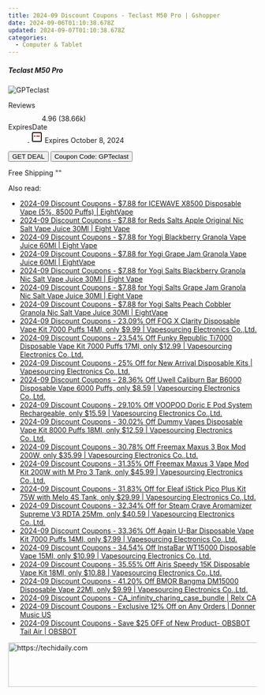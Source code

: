 ```yaml
---
title: 2024-09 Discount Coupons - Teclast M50 Pro | Gshopper
date: 2024-09-06T01:10:38.678Z
updated: 2024-09-07T01:10:38.678Z
categories:
  - Computer & Tablet
---
```



<div class="max-w-4xl mx-auto grid grid-cols-1 lg:max-w-5xl lg:gap-x-20 lg:grid-cols-2">
  <div class="relative p-3 col-start-1 row-start-1 flex flex-col-reverse rounded-lg bg-gradient-to-t from-black/75 via-black/0 sm:bg-none sm:row-start-2 sm:p-0 lg:row-start-1">
    <h5 class="mt-1 text-lg font-semibold text-white sm:text-slate-900 md:text-2xl dark:sm:text-white">Teclast M50 Pro</h5>
  </div>
  
  <div class="col-start-1 col-end-3 row-start-1 grid gap-4 sm:mb-6 sm:grid-cols-4 lg:col-start-2 lg:row-span-6 lg:row-end-6 lg:mb-0 lg:gap-6">
      <img src="&quot;&quot;" onClick="javascript:window.open(decodeURIComponent('%22https%3A%2F%2Fwww.shareasale.com%2Fu.cfm%3Fd%3D1118652%26m%3D97331%26u%3D4338022%22'), '_blank');void(0);" alt="GPTeclast" class="h-60 w-full rounded-lg object-cover sm:col-span-2 sm:h-52 lg:col-span-full" loading="lazy" />
    
  </div>
  <dl class="row-start-2 mt-4 flex items-center text-xs font-medium sm:row-start-3 sm:mt-1 md:mt-2.5 lg:row-start-2">
    <dt class="sr-only">Reviews</dt>
    <dd class="flex items-center text-indigo-600 dark:text-indigo-400">
      <svg width="24" height="24" fill="none" aria-hidden="true" class="mr-1 stroke-current dark:stroke-indigo-500">
        <path d="m12 5 2 5h5l-4 4 2.103 5L12 16l-5.103 3L9 14l-4-4h5l2-5Z" stroke-width="2" stroke-linecap="round" stroke-linejoin="round" />
      </svg>
      <span>4.96 <span class="font-normal text-slate-400">(38.66k)</span></span>
    </dd>
    <dt class="sr-only">ExpiresDate</dt>
    <dd class="flex items-center">
      <svg width="2" height="2" aria-hidden="true" fill="currentColor" class="mx-3 text-slate-300">
        <circle cx="1" cy="1" r="1" />
      </svg>
      <svg width="24" height="24" viewBox="0 0 24 24" fill="none" stroke="currentColor" stroke-width="2">
        <rect x="3" y="3" width="18" height="18" rx="2" fill="#fff" />
        <path d="M6 10L18 10" stroke="red" stroke-width="2" fill="none" />
        <path d="M10 6L10 18" stroke="#fff" stroke-width="2" fill="none" />
      </svg>
      Expires October 8, 2024    </dd>
  </dl>
  <div class="col-start-1 row-start-3 mt-4 self-center sm:col-start-2 sm:row-span-2 sm:row-start-2 sm:mt-0 lg:col-start-1 lg:row-start-3 lg:row-end-4 lg:mt-6">
    <button type="button" onClick="javascript:window.open(decodeURIComponent('%22https%3A%2F%2Fwww.shareasale.com%2Fu.cfm%3Fd%3D1118652%26m%3D97331%26u%3D4338022%22'), '_blank');void(0);" class="rounded-lg bg-red-600 px-3 py-2 text-sm font-medium leading-6 text-white">GET DEAL</button>
    <button type="button" onClick="javascript:window.open(decodeURIComponent('%22https%3A%2F%2Fwww.shareasale.com%2Fu.cfm%3Fd%3D1118652%26m%3D97331%26u%3D4338022%22'), '_blank');void(0);" class="border-dashed border-2 border-indigo-600 bg-green-100 text-sm leading-6 font-medium py-2 px-3 rounded-lg">Coupon Code: GPTeclast</button>
  </div>
  <p class="col-start-1 mt-4 text-sm leading-6 sm:col-span-2 lg:col-span-1 lg:row-start-4 lg:mt-6 dark:text-slate-400">
    Free Shipping 
""  </p>
</div>
<span class="atpl-alsoreadstyle">Also read:</span>
<div><ul>
<li><a href="https://coupons.techidaily.com/coupon-1080590-share-59344-sale/"><u>2024-09 Discount Coupons - $7.88 for ICEWAVE X8500 Disposable Vape (5%, 8500 Puffs) | EightVape</u></a></li>
<li><a href="https://coupons.techidaily.com/coupon-1099385-share-59344-sale/"><u>2024-09 Discount Coupons - $7.88 for Reds Salts Apple Original Nic Salt Vape Juice 30Ml | Eight Vape</u></a></li>
<li><a href="https://coupons.techidaily.com/coupon-1099400-share-59344-sale/"><u>2024-09 Discount Coupons - $7.88 for Yogi Blackberry Granola Vape Juice 60Ml | Eight Vape</u></a></li>
<li><a href="https://coupons.techidaily.com/coupon-1099389-share-59344-sale/"><u>2024-09 Discount Coupons - $7.88 for Yogi Grape Jam Granola Vape Juice 60Ml | EightVape</u></a></li>
<li><a href="https://coupons.techidaily.com/coupon-1099399-share-59344-sale/"><u>2024-09 Discount Coupons - $7.88 for Yogi Salts Blackberry Granola Nic Salt Vape Juice 30Ml | Eight Vape</u></a></li>
<li><a href="https://coupons.techidaily.com/coupon-1099387-share-59344-sale/"><u>2024-09 Discount Coupons - $7.88 for Yogi Salts Grape Jam Granola Nic Salt Vape Juice 30Ml | Eight Vape</u></a></li>
<li><a href="https://coupons.techidaily.com/coupon-1099398-share-59344-sale/"><u>2024-09 Discount Coupons - $7.88 for Yogi Salts Peach Cobbler Granola Nic Salt Vape Juice 30Ml | EightVape</u></a></li>
<li><a href="https://coupons.techidaily.com/coupon-1057196-share-90958-sale/"><u>2024-09 Discount Coupons - 23.09% Off FOG X Clarity Disposable Vape Kit 7000 Puffs 14Ml, only $9.99 | Vapesourcing Electronics Co.,Ltd.</u></a></li>
<li><a href="https://coupons.techidaily.com/coupon-1004747-share-90958-sale/"><u>2024-09 Discount Coupons - 23.54% Off Funky Republic Ti7000 Disposable Vape Kit 7000 Puffs 17Ml, only $12.99 | Vapesourcing Electronics Co.,Ltd.</u></a></li>
<li><a href="https://coupons.techidaily.com/coupon-1079634-share-90958-sale/"><u>2024-09 Discount Coupons - 25% Off for New Arrival Disposable Kits | Vapesourcing Electronics Co.,Ltd.</u></a></li>
<li><a href="https://coupons.techidaily.com/coupon-1082613-share-90958-sale/"><u>2024-09 Discount Coupons - 28.36% Off Uwell Caliburn Bar B6000 Disposable Vape 6000 Puffs, only $8.59 | Vapesourcing Electronics Co.,Ltd.</u></a></li>
<li><a href="https://coupons.techidaily.com/coupon-1077999-share-90958-sale/"><u>2024-09 Discount Coupons - 29.10% Off VOOPOO Doric E Pod System Rechargeable, only $15.59 | Vapesourcing Electronics Co.,Ltd.</u></a></li>
<li><a href="https://coupons.techidaily.com/coupon-1046819-share-90958-sale/"><u>2024-09 Discount Coupons - 30.02% Off Dummy Vapes Disposable Vape Kit 8000 Puffs 18Ml, only $12.59 | Vapesourcing Electronics Co.,Ltd.</u></a></li>
<li><a href="https://coupons.techidaily.com/coupon-1077245-share-90958-sale/"><u>2024-09 Discount Coupons - 30.78% Off Freemax Maxus 3 Box Mod 200W, only $35.99 | Vapesourcing Electronics Co.,Ltd.</u></a></li>
<li><a href="https://coupons.techidaily.com/coupon-1077243-share-90958-sale/"><u>2024-09 Discount Coupons - 31.35% Off Freemax Maxus 3 Vape Mod Kit 200W with M Pro 3 Tank, only $45.99 | Vapesourcing Electronics Co.,Ltd.</u></a></li>
<li><a href="https://coupons.techidaily.com/coupon-1043898-share-90958-sale/"><u>2024-09 Discount Coupons - 31.83% Off for Eleaf iStick Pico Plus Kit 75W with Melo 4S Tank, only $29.99 | Vapesourcing Electronics Co.,Ltd.</u></a></li>
<li><a href="https://coupons.techidaily.com/coupon-1040468-share-90958-sale/"><u>2024-09 Discount Coupons - 32.34% Off for Steam Crave Aromamizer Supreme V3 RDTA 25Mm, only $40.59 | Vapesourcing Electronics Co.,Ltd.</u></a></li>
<li><a href="https://coupons.techidaily.com/coupon-1050553-share-90958-sale/"><u>2024-09 Discount Coupons - 33.36% Off Again U-Bar Disposable Vape Kit 7000 Puffs 14Ml, only $7.99 | Vapesourcing Electronics Co.,Ltd.</u></a></li>
<li><a href="https://coupons.techidaily.com/coupon-1082616-share-90958-sale/"><u>2024-09 Discount Coupons - 34.54% Off InstaBar WT15000 Disposable Vape 15Ml, only $10.99 | Vapesourcing Electronics Co.,Ltd.</u></a></li>
<li><a href="https://coupons.techidaily.com/coupon-1099630-share-90958-sale/"><u>2024-09 Discount Coupons - 35.55% Off Airis Speedy 15K Disposable Vape Kit 18Ml, only $10.88 | Vapesourcing Electronics Co.,Ltd.</u></a></li>
<li><a href="https://coupons.techidaily.com/coupon-1088149-share-90958-sale/"><u>2024-09 Discount Coupons - 41.20% Off BMOR Bangma DM15000 Disposable Vape 22Ml, only $9.99 | Vapesourcing Electronics Co.,Ltd.</u></a></li>
<li><a href="https://coupons.techidaily.com/coupon-1099615-share-92020-sale/"><u>2024-09 Discount Coupons - CA_infinity_charing_case_bundle | Relx CA</u></a></li>
<li><a href="https://coupons.techidaily.com/coupon-1089819-share-111907-sale/"><u>2024-09 Discount Coupons - Exclusive 12% Off on Any Orders | Donner Music US</u></a></li>
<li><a href="https://coupons.techidaily.com/coupon-1075130-share-114666-sale/"><u>2024-09 Discount Coupons - Save $25 OFF of New Product- OBSBOT Tail Air | OBSBOT</u></a></li>
</ul></div>

<ins class="adsbygoogle"
      style="display:block"
      data-ad-client="ca-pub-7571918770474297"
      data-ad-slot="8358498916"
      data-ad-format="auto"
      data-full-width-responsive="true"></ins>
<!-- affiliate ads begin -->
<a href="https://appsumo.8odi.net/c/5597632/2128842/7443" target="_top" id="2128842">
  <img src="//a.impactradius-go.com/display-ad/7443-2128842" border="0" alt="https://techidaily.com" width="600" height="90"/>
</a>
<img height="0" width="0" src="https://appsumo.8odi.net/i/5597632/2128842/7443" style="position:absolute;visibility:hidden;" border="0" />
<!-- affiliate ads end -->